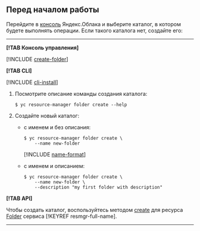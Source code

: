 ## Перед началом работы

Перейдите в [консоль](https://console.cloud.yandex.ru) Яндекс.Облака и выберите каталог, в котором будете выполнять операции. Если такого каталога нет, создайте его:

---

**[!TAB Консоль управления]**

[!INCLUDE [create-folder](create-folder.md)]

**[!TAB CLI]**

[!INCLUDE [cli-install](cli-install.md)]

1. Посмотрите описание команды создания каталога:

    ```
    $ yc resource-manager folder create --help
    ```

2. Создайте новый каталог:

    * с именем и без описания:
        ```
        $ yc resource-manager folder create \
            --name new-folder
        ```

        [!INCLUDE [name-format](name-format.md)]

    * с именем и описанием:

        ```
        $ yc resource-manager folder create \
            --name new-folder \
            --description "my first folder with description"
        ```

**[!TAB API]**

Чтобы создать каталог, воспользуйтесь методом [create](../resource-manager/api-ref/Folder/create.md) для ресурса [Folder](../resource-manager/api-ref/Folder/index.md) сервиса [!KEYREF resmgr-full-name].

---
